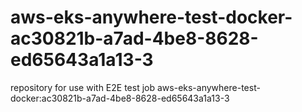 # aws-eks-anywhere-test-docker-ac30821b-a7ad-4be8-8628-ed65643a1a13-3
repository for use with E2E test job aws-eks-anywhere-test-docker:ac30821b-a7ad-4be8-8628-ed65643a1a13-3
